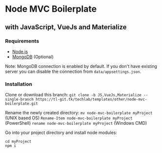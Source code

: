 # Node MVC Boilerplate
## with JavaScript, VueJs and Materialize

### Requirements
* [Node.js](https://nodejs.org)
* [MongoDB](https://mongodb.com) (Optional)

Note:
MongoDB connection is enabled by default.
If you don't have existing server you can disable the connection from `data/appsettings.json`.

### Installation
Clone or download this branch:
```git clone -b JS,VueJs,Materialize --single-branch https://tl-git.tk/techlab/templates/other/node-mvc-boilerplate.git```

Rename the newly created directory:
```mv node-mvc-boilerplate myProject``` (UNIX based OS)
```Rename-Item node-mvc-boilerplate myProject``` (PowerShell)
```rename node-mvc-boilerplate myProject``` (Windows CMD)

Go into your project directory and install node modules:
```
cd myProject
npm i
```
